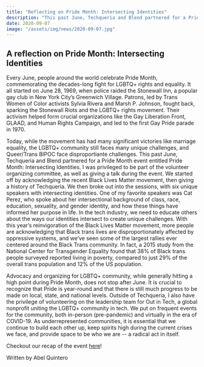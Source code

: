 ```yaml
---
title: "Reflecting on Pride Month: Intersecting Identities"
description: "This past June, Techqueria and Blend partnered for a Pride Month event entitled Pride Month: Intersecting Identities. The following is a reflection by Portland Chapter Director Abel Quintero"
date: 2020-09-07
image: "/assets/img/news/2020-09-07.jpg"
---
```


## A reflection on Pride Month: Intersecting Identities

Every June, people around the world celebrate Pride Month, commemorating the decades-long fight for LGBTQ+ rights and equality. It all started on June 28, 1969, when police raided the Stonewall Inn, a popular gay club in New York City’s Greenwich Village. Patrons, led by Trans Women of Color
activists Sylvia Rivera and Marsh P. Johnson, fought back, sparking the Stonewall Riots and the LGBTQ+ rights movement. Their activism helped form crucial organizations like the Gay Liberation Front, GLAAD, and Human Rights Campaign, and led to the first Gay Pride parade in 1970.

Today, while the movement has had many significant victories like marriage equality, the LGBTQ+ community still faces many unique challenges, and Queer/Trans BIPOC face disproportiante challenges. This past June, Techqueria and Blend partnered for a Pride Month event entitled Pride Month:
Intersecting Identities. I was privileged to be part of the volunteer organizing committee, as well as giving a talk during the event. We started off by acknowledging the recent Black Lives Matter movement, then giving a history of Techqueria. We then broke out into the sessions, with six unique
speakers with intersecting identities. One of my favorite speakers was Cat Perez, who spoke about her intersectional background of class, race, education, sexuality, and gender identity, and how these things have informed her purpose in life. In the tech industry, we need to educate others about the
ways our identities intersect to create unique challenges. With this year’s reinvigoration of the Black Lives Matter movement, more people are acknowledging that Black trans lives are disproportionately affected by oppressive systems, and we’ve seen some of the largest rallies ever centered around
the Black Trans community. In fact, a 2015 study from the National Center for Transgender Equality found that 38% of Black trans people surveyed reported living in poverty, compared to just 29% of the overall trans population and 12% of the US population.

Advocacy and organizing for LGBTQ+ community, while generally hitting a high point during Pride Month, does not stop after June. It is crucial to recognize that Pride is year-round and that there is still much progress to be made on local, state, and national levels. Outside of Techqueria, I also
have the privilege of volunteering on the leadership team for Out in Tech, a global nonprofit uniting the LGBTQ+ community in tech. We put on frequent events for the community, both in-person (pre-pandemic) and virtually in the era of COVID-19. As underrepresented communities, it is essential that
we continue to build each other up, keep spirits high during the current crises we face, and provide space to be who we are -- a radical act in itself.

Checkout our recap of the event [here](https://www.youtube.com/watch?v=d17Qcf2CU7o)!

Written by Abel Quintero
